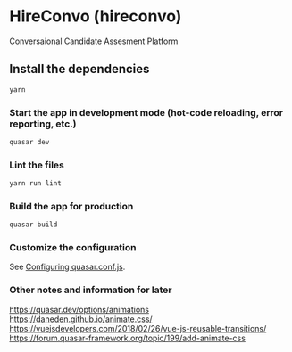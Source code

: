 # HireConvo (hireconvo)

Conversaional Candidate Assesment Platform

## Install the dependencies
```bash
yarn
```

### Start the app in development mode (hot-code reloading, error reporting, etc.)
```bash
quasar dev
```

### Lint the files
```bash
yarn run lint
```

### Build the app for production
```bash
quasar build
```

### Customize the configuration
See [Configuring quasar.conf.js](https://quasar.dev/quasar-cli/quasar-conf-js).


### Other notes and information for later
https://quasar.dev/options/animations
https://daneden.github.io/animate.css/
https://vuejsdevelopers.com/2018/02/26/vue-js-reusable-transitions/
https://forum.quasar-framework.org/topic/199/add-animate-css
